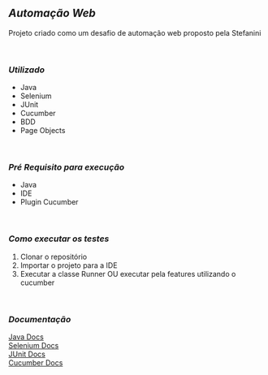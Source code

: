 ## ***Automação Web***
Projeto criado como um desafio de automação web proposto pela Stefanini
<p> <br />


### ***Utilizado***

 - Java
 - Selenium
 - JUnit
 - Cucumber
 - BDD
 - Page Objects

<p> <br />

### ***Pré Requisito para execução***

- Java
- IDE
- Plugin Cucumber
<p> <br />

### ***Como executar os testes***

1. Clonar o repositório
2. Importar o projeto para a IDE
3. Executar a classe Runner OU executar pela features utilizando o cucumber 


<p> <br />



### ***Documentação***

[Java Docs](https://docs.oracle.com/en/java/)<br />
[Selenium Docs](https://www.selenium.dev/documentation/en/)<br />
[JUnit Docs](https://junit.org/junit5/docs/current/user-guide/)<br />
[Cucumber Docs](https://cucumber.io/docs/cucumber/)
<p> <br />
 


